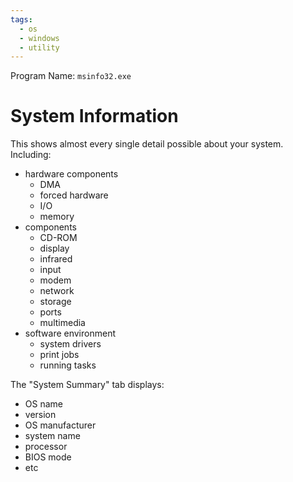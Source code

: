 ```yaml
---
tags:
  - os
  - windows
  - utility
---
```

Program Name: `msinfo32.exe`

# System Information

This shows almost every single detail possible about your system. Including:

- hardware components
	- DMA
	- forced hardware
	- I/O
	- memory
- components
	- CD-ROM
	- display
	- infrared
	- input
	- modem
	- network
	- storage
	- ports
	- multimedia
- software environment
	- system drivers
	- print jobs
	- running tasks

The "System Summary" tab displays:

- OS name
- version
- OS manufacturer
- system name
- processor
- BIOS mode
- etc

